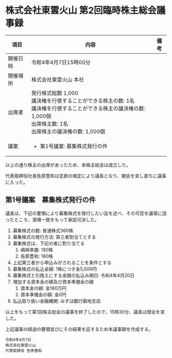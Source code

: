 # 株式会社東雲火山 第2回臨時株主総会議事録

|項目|内容|備考|
|----|----|----|
|開催日時|令和4年4月7日15時00分|
|開催場所|株式会社東雲火山 本社|
|出席者|発行株式総数 1,000<br>議決権を行使することができる株主の数: 1名<br>議決権を行使することができる株主の議決権の数: 1,000個<br>出席株主数: 1名<br>出席株主の議決権の数: 1,000個|
|議案|<ul><li>第1号議案: 募集株式発行の件</li></ul>|

以上の通り株主の出席があったため、本株主総会は成立した。

代表取締役社長告原豊和は定款の規定により議長となり、開会を宣し直ちに議事に入った。

## 第1号議案　募集株式発行の件

議長は、下記の要領により募集株式を発行したい旨を述べ、その可否を議場に諮ったところ、満場一致をもって承認可決した。

1. 募集株式の数: 普通株式360株
2. 募集株式の発行方法: 第三者割当てとする
3. 募集株式は、下記の者に割り当てる
	1. 嶋崎幸雄: 180株
	2. 告原豊和: 180株
4. 上記第三者から申込みがされることを条件とする
5. 募集株式の払込金額: 1株につき金5,000円
6. 募集株式と引換えにする金銭の払込み期日: 令和4年4月20日
7. 増加する資本金の額及び資本準備金の額
	1. 資本金の額: 金180万円
	2. 資本準備金の額: 金0円
8. 払込取り扱い金融機関: みずほ銀行築地支店

以上をもって第1回株主総会の議事を終了したので、15時30分、議長は閉会を宣した。

上記議事の経過の要領並びにその結果を証するため本議事録を作成する。

```
令和4年4月7日
株式会社東雲火山
代表取締役 告原豊和
```
